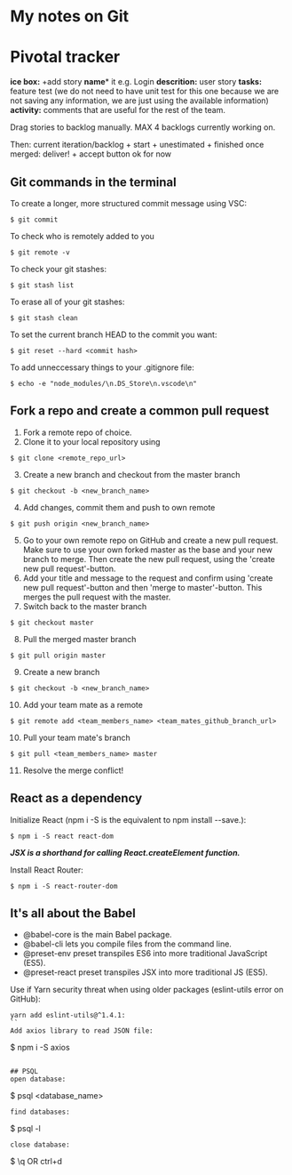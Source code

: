# My notes on Git  

# Pivotal tracker  
**ice box:** +add story
**name*** it e.g. Login
**descrition:** user story
**tasks:** feature test (we do not need to have unit test for this one because we are not saving any information, we are just using the available information)  
**activity:** comments that are useful for the rest of the team.

Drag stories to backlog manually. MAX 4 backlogs currently working on.

Then:
current iteration/backlog + start + unestimated + finished
once merged: deliver! + accept button ok for now


## Git commands in the terminal   

To create a longer, more structured commit message using VSC:  
```
$ git commit
```
To check who is remotely added to you
```
$ git remote -v
```
To check your git stashes:
```
$ git stash list
```
To erase all of your git stashes:
```
$ git stash clean
```
To set the current branch HEAD to the commit you want:  
```
$ git reset --hard <commit hash>
```
To add unneccessary things to your .gitignore file:
```
$ echo -e "node_modules/\n.DS_Store\n.vscode\n"
```

## Fork a repo and create a common pull request  
1. Fork a remote repo of choice.  
2. Clone it to your local repository using
```
$ git clone <remote_repo_url>
```
3. Create a new branch and checkout from the master branch
```
$ git checkout -b <new_branch_name>
```
4. Add changes, commit them and push to own remote
```
$ git push origin <new_branch_name>
```
5. Go to your own remote repo on GitHub and create a new pull request. Make sure to use your own forked master as the base and your new branch to merge. Then create the new pull request, using the 'create new pull request'-button.  
6. Add your title and message to the request and confirm using 'create new pull request'-button and then 'merge to master'-button. This merges the pull request with the master.  
7. Switch back to the master branch 
```
$ git checkout master
```
8. Pull the merged master branch
```
$ git pull origin master
```
9. Create a new branch
```
$ git checkout -b <new_branch_name>
```
10. Add your team mate as a remote
```
$ git remote add <team_members_name> <team_mates_github_branch_url>
```
10. Pull your team mate's branch
```
$ git pull <team_members_name> master
```
11. Resolve the merge conflict!

## React as a dependency  
Initialize React (npm i -S is the equivalent to npm install --save.):
```
$ npm i -S react react-dom
```
***JSX is a shorthand for calling React.createElement function.***

Install React Router:
```
$ npm i -S react-router-dom
```

## It's all about the Babel  
* @babel-core is the main Babel package.
* @babel-cli lets you compile files from the command line.
* @preset-env preset transpiles ES6 into more traditional JavaScript (ES5). 
* @preset-react preset transpiles JSX into more traditional JS (ES5).  

Use if Yarn security threat when using older packages (eslint-utils error on GitHub):
```
yarn add eslint-utils@^1.4.1:
``
Add axios library to read JSON file: 

```
$ npm i -S axios
```

## PSQL  
open database: 
```
$ psql <database_name>
```
find databases:
```
$ psql -l
```
close database:
```
$ \q OR ctrl+d
```